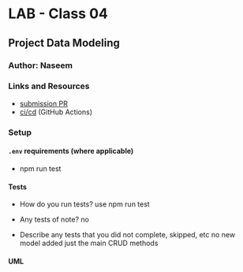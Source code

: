 # LAB - Class 04       

## Project Data Modeling
           
### Author: Naseem

### Links and Resources

- [submission PR](https://github.com/naseem-401-advanced-javascript/class-04/tree/Data-Modeling)
- [ci/cd](http://xyz.com) (GitHub Actions)


### Setup

#### `.env` requirements (where applicable)


- npm run test


#### Tests

- How do you run tests?
use npm run test


- Any tests of note?
no

- Describe any tests that you did not complete, skipped, etc
no new model added just the main CRUD methods



#### UML
[](assest/lab4.jpeg)
